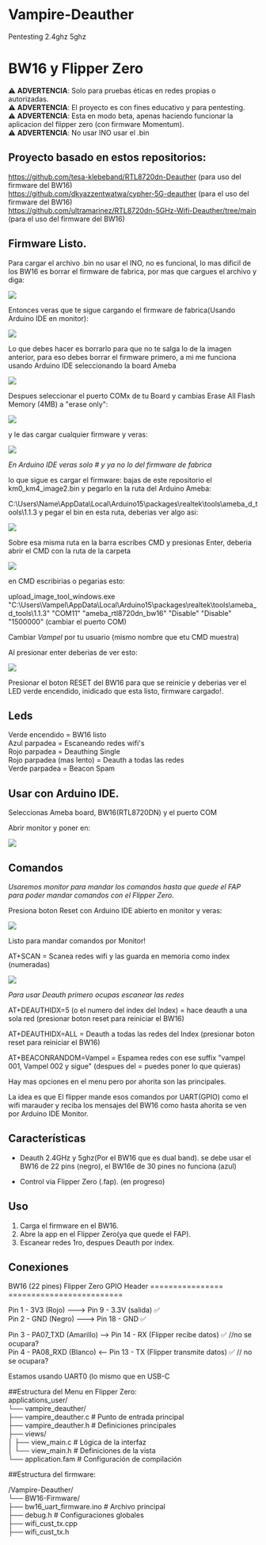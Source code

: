 # Vampire-Deauther
Pentesting 2.4ghz 5ghz
# BW16 y Flipper Zero
⚠️ **ADVERTENCIA**: Solo para pruebas éticas en redes propias o autorizadas.  
⚠️ **ADVERTENCIA**: El proyecto es con fines educativo y para pentesting.  
⚠️ **ADVERTENCIA**: Esta en modo beta, apenas haciendo funcionar la aplicacion del flipper zero (con firmware Momentum).  
⚠️ **ADVERTENCIA**: No usar INO usar el .bin

## Proyecto basado en estos repositorios:
https://github.com/tesa-klebeband/RTL8720dn-Deauther (para uso del firmware del BW16)  
https://github.com/dkyazzentwatwa/cypher-5G-deauther (para el uso del firmware del BW16)   
https://github.com/ultramarinez/RTL8720dn-5GHz-Wifi-Deauther/tree/main (para el uso del firmware del BW16)  
 
 ## Firmware Listo.  
 Para cargar el archivo .bin no usar el INO, no es funcional, lo mas dificil de los BW16 es borrar el firmware de fabrica, por mas que cargues el archivo y diga:  
 
 ![](Tutorial_Images/SuccessMsg.jpg)

 Entonces veras que te sigue cargando el firmware de fabrica(Usando Arduino IDE en monitor):  

![](Tutorial_Images/ArduinoIDEMonitorOriginalFW.jpg) 

Lo que debes hacer es borrarlo para que no te salga lo de la imagen anterior, para eso debes borrar el firmware primero, a mi me funciona usando Arduino IDE seleccionando la board Ameba  

![](Tutorial_Images/AmebaBoard.jpg)

Despues seleccionar el puerto COMx de tu Board y cambias Erase All Flash Memory (4MB) a "erase only":  

![](Tutorial_Images/ArduinoIDESelectBoard.jpg)

y le das cargar cualquier firmware y veras:  

![](Tutorial_Images/EraseDone.jpg)

_En Arduino IDE veras solo # y ya no lo del firmware de fabrica_  

lo que sigue es cargar el firmware: bajas de este repositorio el km0_km4_image2.bin y pegarlo en la ruta del Arduino Ameba:

C:\Users\Name\AppData\Local\Arduino15\packages\realtek\tools\ameba_d_tools\1.1.3 y pegar el bin en esta ruta, deberias ver algo asi:

![](Tutorial_Images/AmebaToolsDir.jpg)

Sobre esa misma ruta en la barra escribes CMD y presionas Enter, deberia abrir el CMD con la ruta de la carpeta

![](Tutorial_Images/CMDDir.jpg)

en CMD escribirias o pegarias esto:  

upload_image_tool_windows.exe "C:\Users\Vampel\AppData\Local\Arduino15\packages\realtek\tools\ameba_d_tools\1.1.3" "COM11" "ameba_rtl8720dn_bw16" "Disable" "Disable" "1500000" (cambiar el puerto COM)  

Cambiar _Vampel_ por tu usuario (mismo nombre que etu CMD muestra)  

Al presionar enter deberias de ver esto:

![](Tutorial_Images/SuccessMsg.jpg)  

Presionar el boton RESET del BW16 para que se reinicie y deberias ver el LED verde encendido, inidicado que esta listo, firmware cargado!.

## Leds
Verde encendido = BW16 listo  
Azul parpadea = Escaneando redes wifi's  
Rojo parpadea = Deauthing Single  
Rojo parpadea (mas lento) = Deauth a todas las redes  
Verde parpadea = Beacon Spam  

## Usar con Arduino IDE.

Seleccionas Ameba board, BW16(RTL8720DN) y el puerto COM

Abrir monitor y poner en:

![](Tutorial_Images/ArduinoIDEMonitorParametres.jpg)

## Comandos  
_Usaremos monitor para mandar los comandos hasta que quede el FAP para poder mandar comandos con el Flipper Zero._  

Presiona boton Reset con Arduino IDE abierto en monitor y veras:  

![](Tutorial_Images/VampRdy.jpg)

Listo para mandar comandos por Monitor!

AT+SCAN = Scanea redes wifi y las guarda en memoria como index (numeradas)

![](Tutorial_Images/WifiScan.jpg)  

_Para usar Deauth primero ocupas escanear las redes_ 

AT+DEAUTHIDX=5 (o el numero del index del Index) = hace deauth a una sola red (presionar boton reset para reiniciar el BW16)  

AT+DEAUTHIDX=ALL = Deauth a todas las redes del Index (presionar boton reset para reiniciar el BW16)  

AT+BEACONRANDOM=Vampel = Espamea redes con ese suffix "vampel 001, Vampel 002 y sigue" (despues del = puedes poner lo que quieras)

Hay mas opciones en el menu pero por ahorita son las principales.

La idea es que El flipper mande esos comandos por UART(GPIO) como el wifi marauder y reciba los mensajes del BW16 como hasta ahorita se ven por Arduino IDE Monitor.


## Características  
- Deauth 2.4GHz y 5ghz(Por el BW16 que es dual band).  se debe usar el BW16 de 22 pins (negro), el BW16e de 30 pines no funciona (azul)  
  
- Control via Flipper Zero (.fap). (en progreso)

## Uso  
1. Carga el firmware en el BW16.  
2. Abre la app en el Flipper Zero(ya que quede el FAP).  
3. Escanear redes 1ro, despues Deauth por index.

## Conexiones
BW16 (22 pines)                Flipper Zero GPIO Header
================              =========================

Pin 1  - 3V3   (Rojo)     --->   Pin 9   - 3.3V (salida) ✅  
Pin 2  - GND   (Negro)    --->   Pin 18  - GND ✅  
  
Pin 3  - PA07_TXD (Amarillo) --> Pin 14  - RX (Flipper recibe datos) ✅ //no se ocupara?  
Pin 4  - PA08_RXD (Blanco)   <-- Pin 13  - TX (Flipper transmite datos) ✅ // no se ocupara?  
  
Estamos usando UART0 (lo mismo que en USB-C
  
  
##Estructura del Menu en Flipper Zero:  
applications_user/  
└── vampire_deauther/  
    ├── vampire_deauther.c    # Punto de entrada principal  
    ├── vampire_deauther.h    # Definiciones principales  
    ├── views/  
    │   ├── view_main.c       # Lógica de la interfaz  
    │   └── view_main.h       # Definiciones de la vista  
    └── application.fam       # Configuración de compilación  
    
  

    
##Estructura del firmware:

/Vampire-Deauther/  
└── BW16-Firmware/  
    ├── bw16_uart_firmware.ino        # Archivo principal  
    ├── debug.h                   # Configuraciones globales  
    ├── wifi_cust_tx.cpp  
    ├── wifi_cust_tx.h  
    
